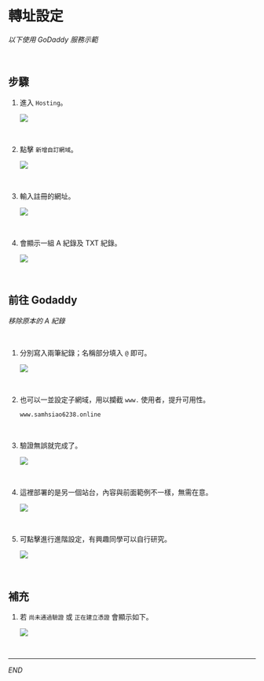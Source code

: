 # 轉址設定

_以下使用 GoDaddy 服務示範_

<br>

## 步驟

1. 進入 `Hosting`。

   ![](images/img_39.png)

<br>

2. 點擊 `新增自訂網域`。

   ![](images/img_40.png)

<br>

3. 輸入註冊的網址。

   ![](images/img_41.png)

<br>

4. 會顯示一組 A 紀錄及 TXT 紀錄。

   ![](images/img_76.png)

<br>

## 前往 Godaddy

_移除原本的 A 紀錄_

<br>

1. 分別寫入兩筆紀錄；名稱部分填入 `@` 即可。

   ![](images/img_77.png)

<br>

2. 也可以一並設定子網域，用以攔截 `www.` 使用者，提升可用性。

   ```bash
   www.samhsiao6238.online
   ```

<br>

3. 驗證無誤就完成了。

   ![](images/img_42.png)

<br>

4. 這裡部署的是另一個站台，內容與前面範例不一樣，無需在意。

   ![](images/img_43.png)

<br>

5. 可點擊進行進階設定，有興趣同學可以自行研究。

   ![](images/img_44.png)

<br>

## 補充

1. 若 `尚未通過驗證` 或 `正在建立憑證` 會顯示如下。

   ![](images/img_78.png)

<br>

___

_END_